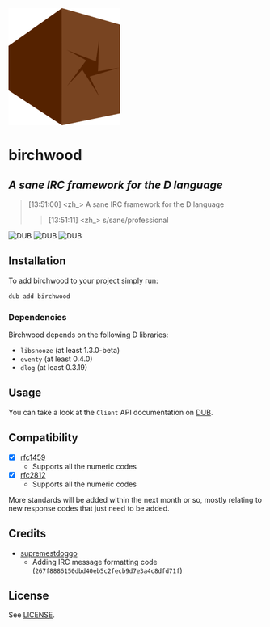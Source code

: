 ![](branding/logo_small.png)

# birchwood

## _A sane IRC framework for the D language_

> [13:51:00] <zh_> A sane IRC framework for the D language
>> [13:51:11] <zh_> s/sane/professional

![DUB](https://img.shields.io/dub/v/birchwood?color=%23c10000ff%20&style=flat-square) ![DUB](https://img.shields.io/dub/dt/birchwood?style=flat-square) ![DUB](https://img.shields.io/dub/l/birchwood?style=flat-square)

## Installation

To add birchwood to your project simply run:

```bash
dub add birchwood
```

### Dependencies

Birchwood depends on the following D libraries:

* `libsnooze` (at least 1.3.0-beta)
* `eventy` (at least 0.4.0)
* `dlog` (at least 0.3.19)

## Usage

You can take a look at the `Client` API documentation on [DUB](https://birchwood.dpldocs.info/birchwood.client.client.Client.html).

## Compatibility

- [x] [rfc1459](https://www.rfc-editor.org/rfc/rfc1459)
   * Supports all the numeric codes
- [x] [rfc2812](https://www.rfc-editor.org/rfc/rfc2812)
   * Supports all the numeric codes

More standards will be added within the next month or so, mostly relating to new response codes that just need to be added.

## Credits

* [supremestdoggo](https://github.com/supremestdoggo)
   * Adding IRC message formatting code (`267f8886150dbd40eb5c2fecb9d7e3a4c8dfd71f`)

## License

See [LICENSE](LICENSE).
